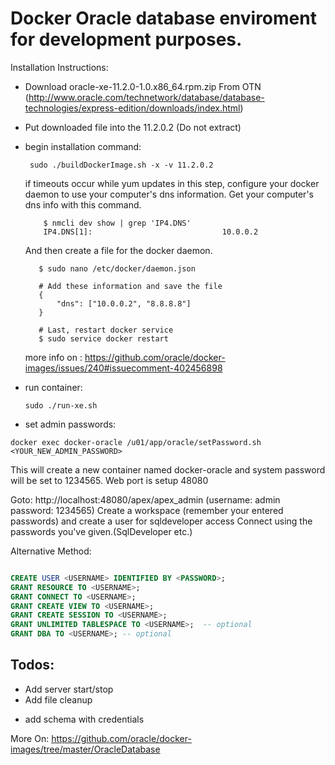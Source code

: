 # Docker Oracle database enviroment for development purposes.

Installation Instructions:
- Download oracle-xe-11.2.0-1.0.x86_64.rpm.zip From OTN (http://www.oracle.com/technetwork/database/database-technologies/express-edition/downloads/index.html)
- Put downloaded file into the 11.2.0.2 (Do not extract)
- begin installation command: 

    ```
     sudo ./buildDockerImage.sh -x -v 11.2.0.2
    ```
    if timeouts occur while yum updates in this step, configure your docker daemon to use your computer's dns information.
    Get your computer's dns info with this command.
    ```
        $ nmcli dev show | grep 'IP4.DNS'
        IP4.DNS[1]:                             10.0.0.2
    ```
    And then create a file for the docker daemon.     
    
     ```
        $ sudo nano /etc/docker/daemon.json
        
        # Add these information and save the file
        {
            "dns": ["10.0.0.2", "8.8.8.8"]
        }
        
        # Last, restart docker service
        $ sudo service docker restart
    ```
    more info on : https://github.com/oracle/docker-images/issues/240#issuecomment-402456898

- run container: 
    ```
    sudo ./run-xe.sh
    ```
- set admin passwords: 
 ```
 docker exec docker-oracle /u01/app/oracle/setPassword.sh <YOUR_NEW_ADMIN_PASSWORD>
 ```


This will create a new container named docker-oracle and system password will be set to 1234565.
Web port is setup 48080 

Goto: http://localhost:48080/apex/apex_admin  (username: admin password: 1234565)
Create a workspace (remember your entered passwords) and create a user for sqldeveloper access
Connect using the passwords you've given.(SqlDeveloper etc.)

Alternative Method: 

```sql

CREATE USER <USERNAME> IDENTIFIED BY <PASSWORD>;
GRANT RESOURCE TO <USERNAME>;
GRANT CONNECT TO <USERNAME>;
GRANT CREATE VIEW TO <USERNAME>;
GRANT CREATE SESSION TO <USERNAME>;
GRANT UNLIMITED TABLESPACE TO <USERNAME>;  -- optional
GRANT DBA TO <USERNAME>; -- optional

```


## Todos:
- Add server start/stop
- Add file cleanup
+ add schema with credentials

More On: https://github.com/oracle/docker-images/tree/master/OracleDatabase
